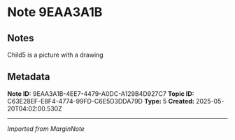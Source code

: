 # Note 9EAA3A1B

## Notes

Child5 is a picture with a drawing 

## Metadata

**Note ID:** 9EAA3A1B-4EE7-4479-A0DC-A129B4D927C7
**Topic ID:** C63E28EF-E8F4-4774-99FD-C6E5D3DDA79D
**Type:** 5
**Created:** 2025-05-20T04:02:00.530Z

---
*Imported from MarginNote*